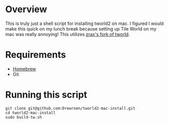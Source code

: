 # Overview
This is truly just a shell script for installing tworld2 on mac.
I figured I would make this quick on my lunch break because setting up Tile World on my mac was really annoying! This utilizes [zrax's fork of tworld](https://github.com/zrax/tworld).

# Requirements
* [Homebrew](https://brew.sh/)
* Git

# Running this script
```
git clone git@github.com:Drewroen/tworld2-mac-install.git
cd tworld2-mac-install
sudo build-tw.sh
```
